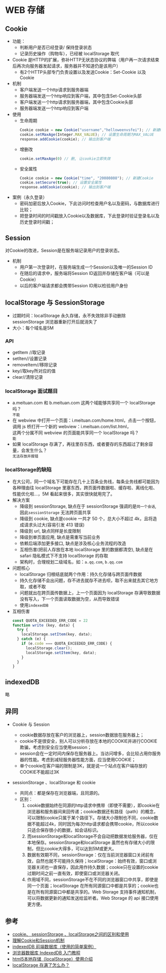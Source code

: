 # WEB 存储

## Cookie
- 功能：
  * 判断用户是否已经登录/ 保持登录状态
  * 记录历史操作（购物车），已经被 localStorage 取代
- Cookie 是HTTP的扩展，弥补HTTP无状态协议的弊端（用户再一次请求结束后再次向服务器发起请求，服务器并不知道仍是该用户）
  * 有2个HTTP头部专门负责设置以及发送Cookie：Set-Cookie 以及 Cookie
- 机制
  * 客户端发送一个http请求到服务器端 
  * 服务器端发送一个http响应到客户端，其中包含Set-Cookie头部 
  * 客户端发送一个http请求到服务器端，其中包含Cookie头部 
  * 服务器端发送一个http响应到客户端
- 使用
  * 生命周期
    ```js
    Cookie cookie = new Cookie("username","helloweenvsfei"); // 新建Cookie
    cookie.setMaxAge(Integer.MAX_VALUE); // 设置生命周期为MAX_VALUE
    response.addCookie(cookie); // 输出到客户端
    ```
  * 增删改
    ```js
    cookie.setMaxAge(0) // 删, 让cookie立即失效

    ```
  * 安全属性
    ```js
    Cookie cookie = new Cookie("time", "20080808"); // 新建Cookie
    cookie.setSecure(true); // 设置安全属性
    response.addCookie(cookie); // 输出到客户端
    ```
- 案例（永久登录）
  * 密码加密后放入Cookie，下此访问时检查用户名以及密码，与数据库进行比较；
  * 把登录时间的时间戳放入Cookie以及数据库，下此登录时验证登录名以及历史登录时间戳；

## Session
对Cookie的改进，Session是在服务端记录用户的登录状态。
- 机制
  * 用户第一次登录时，在服务端生成一个Session以及唯一的Session ID
  * 在随后的请求中，服务端将Session ID返回并存储在客户端（可以是 Cookie）
  * 以后的客户端请求都会携带Session ID用以检验用户身份

## localStorage 与 SessionStorage
- 过期时间：localStorage 永久存储，永不失效除非手动删除  
           sessionStorage 浏览器重新打开后就消失了
- 大小：每个域名是5M
### API
- getItem //取记录
- setIten//设置记录
- removeItem//移除记录
- key//取key所对应的值
- clear//清除记录

### localStorage 面试题目
- a.meituan.com 和 b.meituan.com 这两个域能够共享同一个 localStorage 吗？  
  `不能`
- 在 webview 中打开一个页面：i.meituan.com/home.html，点击一个按钮，  
  调用 js 桥打开一个新的 webview：i.meituan.com/list.html，  
  这两个分属不同 webview 的页面能共享同一个 localStorage 吗？  
  `能`
- 如果 localStorage 存满了，再往里存东西，或者要存的东西超过了剩余容量，会发生什么？  
  `无法存放并报错`

### localStorage的缺陷
- 在大公司，同一个域名下可能存在几十上百条业务线，每条业务线都可能因为各种理由往 localStorage 里塞东西，跨页面传数据啦、缓存啦、离线化啦、性能优化啦...，5M 看起来很多，其实很快就用完了。
- 解决方案
  * 降级到 sessionStorage, 缺点在于 sessionStorage 强调的是`同一个会话`, 因此`sessionStorage` 无法跨页面共享
  * 降级到 cookie, 缺点是cookie 一共才 50 个，总大小不超过 4k，且将造成请求头过大(容易引发 413 错误)
  * 降级到 url, 缺点同样是长度限制
  * 降级到单页面应用, 缺点是需重写当前业务
  * 依赖后端添加更多接口, 缺点是涉及核心业务流程的改造
  * 互相伤害(把前人存放在本地 localStorage 里的数据都清空), 缺点是在 safari 隐私模式下不支持 localStorage 的存取
  * 架构时，合理规划二级域名，如：`a.qq.com`, `b.qq.com` 
- 问题核心
  * localStorage 归根结底就两个作用：持久化存储与跨页面传数据
  * 持久化存储不会出问题，存不进去就存不进去呗，取不出来就去其它地方取，或者不取
  * 问题就出在跨页面传数据上，上一个页面因为 localStorage 存满导致数据没有写入，下一个页面读取数据为空，从而导致错误
  * 使用`indexedDB`
- 互相伤害
  ```js
  const QUOTA_EXCEEDED_ERR_CODE = 22
  function write (key, data) {
    try {
      localStorage.setItem(key, data);
    } catch (e) {
      if (e.code === QUOTA_EXCEEDED_ERR_CODE) {
        localStorage.clear();
        localStorage.setItem(key, data);
      }
    }
  }
  ```

## indexedDB
略

## 异同
   - Cookie 与 Session
     * cookie数据存放在客户的浏览器上，session数据放在服务器上；
     * cookie不是很安全，别人可以分析存放在本地的COOKIE并进行COOKIE欺骗，考虑到安全应当使用session；
     * session会在一定时间内保存在服务器上。当访问增多，会比较占用你服务器的性能。考虑到减轻服务器性能方面，应当使用COOKIE；
     * 单个cookie在客户端的限制是3K，就是说一个站点在客户端存放的COOKIE不能超过3K

   - sessionStorage 、localStorage 和 cookie
     * 共同点：都是保存在浏览器端，且同源的。
     * 区别：
       1. cookie数据始终在同源的http请求中携带（即使不需要），即cookie在浏览器和服务器间来回传递；cookie数据还有路径（path）的概念，可以限制cookie只属于某个路径下。存储大小限制也不同，cookie数据不能超过4k，同时因为每次http请求都会携带cookie，所以cookie只适合保存很小的数据，如会话标识。
       2. 而sessionStorage和localStorage不会自动把数据发给服务器，仅在本地保存。sessionStorage和localStorage 虽然也有存储大小的限制，但比cookie大得多，可以达到5M或更大。
       3. 数据有效期不同，sessionStorage：仅在当前浏览器窗口关闭前有效，自然也就不可能持久保持；localStorage：始终有效，窗口或浏览器关闭也一直保存，因此用作持久数据；cookie只在设置的cookie过期时间之前一直有效，即使窗口或浏览器关闭。
       4. 作用域不同，sessionStorage不在不同的浏览器窗口中共享，即使是同一个页面；localStorage 在所有同源窗口中都是共享的；cookie也是在所有同源窗口中都是共享的。Web Storage 支持事件通知机制，可以将数据更新的通知发送给监听者。Web Storage 的 api 接口使用更方便。

## 参考
- [cookie、 sessionStorage 、localStorage之间的区别和使用](http://www.cnblogs.com/caiyezi/p/5619506.html)
- [理解Cookie和Session机制](https://www.cnblogs.com/andy-zhou/p/5360107.html)
- [indexedDB 前端数据库（使用的简单案例）](https://www.cnblogs.com/oukele/p/10727790.html)
- [浏览器数据库 IndexedDB 入门教程](http://www.ruanyifeng.com/blog/2018/07/indexeddb.html)
- [html5本地存储（localStorage）使用介绍](https://www.cnblogs.com/shizhouyu/p/4021717.html)
- [localStorage 存满了怎么办？](https://www.cnblogs.com/kidney/p/9058352.html)
